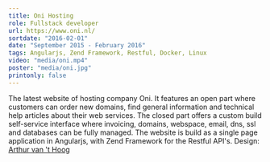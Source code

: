 ```yaml
---
title: Oni Hosting
role: Fullstack developer
url: https://www.oni.nl/
sortdate: "2016-02-01"
date: "September 2015 - February 2016"
tags: Angularjs, Zend Framework, Restful, Docker, Linux
video: "media/oni.mp4"
poster: "media/oni.jpg"
printonly: false
---
```

The latest website of hosting company Oni. It features an open part where customers can order new domains, find general information and technical help articles about their web services. The closed part offers a custom build self-service interface where invoicing, domains, webspace, email, dns, ssl and databases can be fully managed. The website is build as a single page application in Angularjs, with Zend Framework for the Restful API's. Design: <a href="http://arthurvanthoog.nl" target="_blank">Arthur van 't Hoog</a>